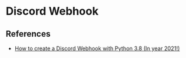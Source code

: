 # Discord Webhook

## References

- [How to create a Discord Webhook with Python 3.8 (In year 2021!)](https://youtu.be/jq2GvD9oQU4)
